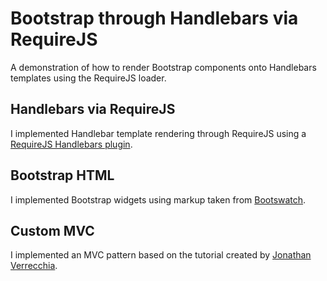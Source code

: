 # Bootstrap through Handlebars via RequireJS

A demonstration of how to render Bootstrap components onto Handlebars templates using the RequireJS loader.

## Handlebars via RequireJS

I implemented Handlebar template rendering through RequireJS using a [RequireJS Handlebars plugin](https://github.com/jfparadis/requirejs-handlebars).

## Bootstrap HTML

I implemented Bootstrap widgets using markup taken from [Bootswatch](http://www.bootswatch.com).

## Custom MVC

I implemented an MVC pattern based on the tutorial created by [Jonathan Verrecchia](http://verekia.com/requirejs/build-simple-client-side-mvc-app-require-js/).
